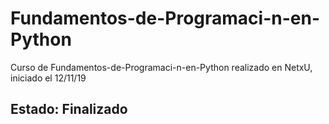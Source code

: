 # Fundamentos-de-Programaci-n-en-Python
Curso de Fundamentos-de-Programaci-n-en-Python realizado en NetxU, iniciado el 12/11/19

## Estado: Finalizado

